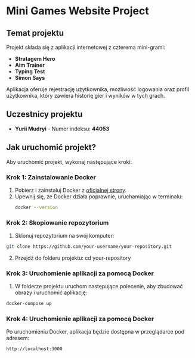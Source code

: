 # Mini Games Website Project

## Temat projektu
Projekt składa się z aplikacji internetowej z czterema mini-grami:
- **Stratagem Hero**
- **Aim Trainer**
- **Typing Test**
- **Simon Says**

Aplikacja oferuje rejestrację użytkownika, możliwość logowania oraz profil użytkownika, który zawiera historię gier i wyników w tych grach.

## Uczestnicy projektu
- **Yurii Mudryi** - Numer indeksu: **44053**

## Jak uruchomić projekt?

Aby uruchomić projekt, wykonaj następujące kroki:

### Krok 1: Zainstalowanie Docker
1. Pobierz i zainstaluj Docker z [oficjalnej strony](https://www.docker.com/products/docker-desktop).
2. Upewnij się, że Docker działa poprawnie, uruchamiając w terminalu:
   ```bash
   docker --version

### Krok 2: Skopiowanie repozytorium
1. Sklonuj repozytorium na swój komputer:
```sh
git clone https://github.com/your-username/your-repository.git
```
2. Przejdź do folderu projektu: cd your-repository
### Krok 3: Uruchomienie aplikacji za pomocą Docker
1. W folderze projektu uruchom następujące polecenie, aby zbudować obrazy i uruchomić aplikację:
```sh
docker-compose up
```
### Krok 4: Uruchomienie aplikacji za pomocą Docker
Po uruchomieniu Docker, aplikacja będzie dostępna w przeglądarce pod adresem:
```sh
http://localhost:3000
```